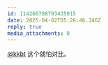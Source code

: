 ```yaml
---
id: 114266708793435015
date: 2025-04-02T05:26:46.346Z
reply: true
media_attachments: 0
---
```


[@kkbt](https://hello.2heng.xin/@kkbt) 这个就怕对比。

